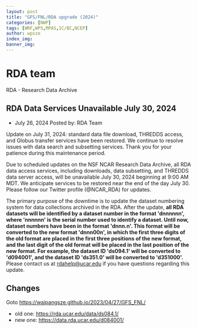 ```yaml
---
layout: post
title: "GFS/FNL/RDA upgrade (2024)"
categories: [NWP]
tags: [WRF,WPS,MPAS,IC/BC,NCEP]
author: wpsze
index_img: 
banner_img: 
---
```


# RDA team

RDA - Research Data Archive

## RDA Data Services Unavailable July 30, 2024
- July 26, 2024 Posted by: RDA Team

Update on July 31, 2024: standard data file download, THREDDS access, and Globus transfer services have been restored. We continue to resolve issues with data search and subsetting services. Thank you for your patience during this maintenance period.

Due to scheduled updates on the NSF NCAR Research Data Archive, all RDA data access services, including downloads, data subsetting, and THREDDS data server access, will be unavailable July 30, 2024 beginning at 9:00 AM MDT.  We anticipate services to be restored near the end of the day July 30. Please follow our Twitter profile (@NCAR_RDA) for updates.

The primary purpose of the downtime is to update the dataset numbering system for data collections archived in the RDA. After the update, **all RDA datasets will be identified by a dataset number in the format 'dnnnnnn', where 'nnnnnn' is the serial number used to identify a dataset. Until now, dataset numbers have been in the format 'dnnn.n'. This format will be converted to the new format 'dnnn00n', in which the first three digits of the old format are placed in the first three positions of the new format, and the last digit of the old format will be placed in the last position of the new format. For example, the dataset ID 'ds094.1' will be converted to 'd094001', and the dataset ID 'ds351.0' will be converted to 'd351000'.** Please contact us at rdahelp@ucar.edu if you have questions regarding this update.

## Changes

Goto <https://waipangsze.github.io/2023/04/27/GFS_FNL/>

- old one: https://rda.ucar.edu/data/ds084.1/ 
- new one: https://data.rda.ucar.edu/d084001/